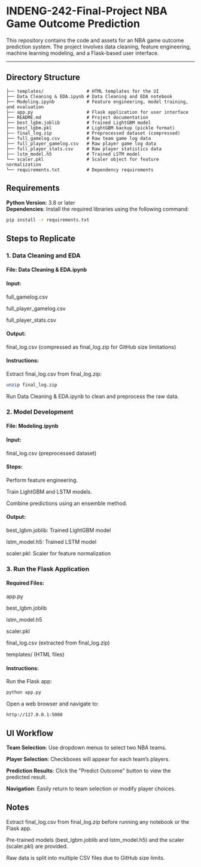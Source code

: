 # INDENG-242-Final-Project NBA Game Outcome Prediction

This repository contains the code and assets for an NBA game outcome prediction system. The project involves data cleaning, feature engineering, machine learning modeling, and a Flask-based user interface.

---

## Directory Structure

```plaintext
├── templates/                # HTML templates for the UI
├── Data Cleaning & EDA.ipynb # Data Cleaning and EDA notebook
├── Modeling.ipynb            # Feature engineering, model training, and evaluation
├── app.py                    # Flask application for user interface
├── README.md                 # Project documentation
├── best_lgbm.joblib          # Trained LightGBM model
├── best_lgbm.pkl             # LightGBM backup (pickle format)
├── final_log.zip             # Preprocessed dataset (compressed)
├── full_gamelog.csv          # Raw team game log data
├── full_player_gamelog.csv   # Raw player game log data
├── full_player_stats.csv     # Raw player statistics data
├── lstm_model.h5             # Trained LSTM model
└── scaler.pkl                # Scaler object for feature normalization
└── requirements.txt          # Dependency requirements
```

## Requirements

**Python Version**: 3.8 or later  
**Dependencies**: Install the required libraries using the following command:

```bash
pip install -r requirements.txt
```

## Steps to Replicate
### 1. Data Cleaning and EDA
#### File: Data Cleaning & EDA.ipynb
#### Input:

full_gamelog.csv

full_player_gamelog.csv

full_player_stats.csv

#### Output:

final_log.csv (compressed as final_log.zip for GitHub size limitations)
#### Instructions:

Extract final_log.csv from final_log.zip:
```bash
unzip final_log.zip
```

Run Data Cleaning & EDA.ipynb to clean and preprocess the raw data.

### 2. Model Development
#### File: Modeling.ipynb

#### Input:

final_log.csv (preprocessed dataset)

#### Steps:

Perform feature engineering.

Train LightGBM and LSTM models.

Combine predictions using an ensemble method.

#### Output:

best_lgbm.joblib: Trained LightGBM model

lstm_model.h5: Trained LSTM model

scaler.pkl: Scaler for feature normalization

### 3. Run the Flask Application
#### Required Files:

app.py

best_lgbm.joblib

lstm_model.h5

scaler.pkl

final_log.csv (extracted from final_log.zip)

templates/ (HTML files)

#### Instructions:

Run the Flask app:
```bash
python app.py
```

Open a web browser and navigate to:
```arduino
http://127.0.0.1:5000
```

## UI Workflow
**Team Selection**: Use dropdown menus to select two NBA teams.

**Player Selection**: Checkboxes will appear for each team’s players.

**Prediction Results**: Click the "Predict Outcome" button to view the predicted result.

**Navigation**: Easily return to team selection or modify player choices.

## Notes
Extract final_log.csv from final_log.zip before running any notebook or the Flask app.

Pre-trained models (best_lgbm.joblib and lstm_model.h5) and the scaler (scaler.pkl) are provided.

Raw data is split into multiple CSV files due to GitHub size limits.
